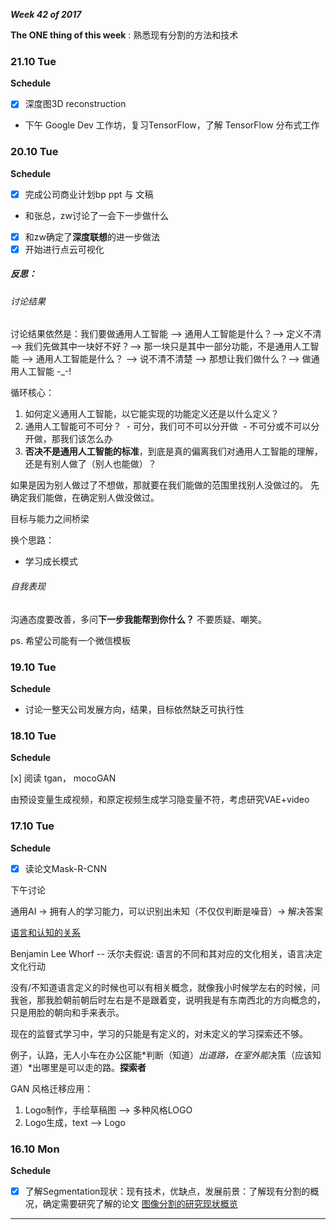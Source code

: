 ***Week 42 of 2017***

**The ONE thing of this week** : 熟悉现有分割的方法和技术 

### 21.10 Tue
**Schedule**

- [x] 深度图3D reconstruction
- 下午 Google Dev 工作坊，复习TensorFlow，了解 TensorFlow 分布式工作	

### 20.10 Tue
**Schedule**

- [x] 完成公司商业计划bp ppt 与 文稿
- 和张总，zw讨论了一会下一步做什么
- [x] 和zw确定了**深度联想**的进一步做法
- [x] 开始进行点云可视化

##### 反思：

###### 讨论结果

讨论结果依然是：我们要做通用人工智能 --> 通用人工智能是什么？--> 定义不清 --> 我们先做其中一块好不好？--> 那一块只是其中一部分功能，不是通用人工智能 --> 通用人工智能是什么？ --> 说不清不清楚 --> 那想让我们做什么？--> 做通用人工智能 -_-!


循环核心：
1. 如何定义通用人工智能，以它能实现的功能定义还是以什么定义？
2. 通用人工智能可不可分？
  - 可分，我们可不可以分开做
  - 不可分或不可以分开做，那我们该怎么办
3. **否决不是通用人工智能的标准**，到底是真的偏离我们对通用人工智能的理解，还是有别人做了（别人也能做）？

如果是因为别人做过了不想做，那就要在我们能做的范围里找别人没做过的。
先确定我们能做，在确定别人做没做过。

目标与能力之间桥梁

换个思路：

- 学习成长模式


###### 自我表现

沟通态度要改善，多问**下一步我能帮到你什么？** 不要质疑、嘲笑。

ps. 希望公司能有一个微信模板


### 19.10 Tue
**Schedule**

- 讨论一整天公司发展方向，结果，目标依然缺乏可执行性

### 18.10 Tue
**Schedule**

[x] 阅读 tgan， mocoGAN

由预设变量生成视频，和原定视频生成学习隐变量不符，考虑研究VAE+video

### 17.10 Tue
**Schedule**

- [x] 读论文Mask-R-CNN

下午讨论

通用AI -> 拥有人的学习能力，可以识别出未知（不仅仅判断是噪音）-> 解决答案

[语言和认知的关系](https://www.guokr.com/article/436784/)

Benjamin Lee Whorf -- 沃尔夫假说: 语言的不同和其对应的文化相关，语言决定文化行动

没有/不知道语言定义的时候也可以有相关概念，就像我小时候学左右的时候，问我爸，那我脸朝前朝后时左右是不是跟着变，说明我是有东南西北的方向概念的，只是用脸的朝向和手来表示。

现在的监督式学习中，学习的只能是有定义的，对未定义的学习探索还不够。

例子，认路，无人小车在办公区能*判断（知道）*出道路，在室外能*决策（应该知道）*出哪里是可以走的路。**探索者**


GAN 风格迁移应用：

1. Logo制作，手绘草稿图 --> 多种风格LOGO
2. Logo生成，text --> Logo



### 16.10 Mon

**Schedule**

- [x] 了解Segmentation现状：现有技术，优缺点，发展前景：了解现有分割的概况，确定需要研究了解的论文 [图像分割的研究现状概览](./ReadingNotes/图像分割的研究现状概览.md)

---
